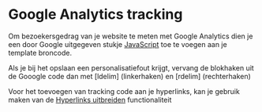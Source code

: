 # Google Analytics tracking 

Om bezoekersgedrag van je website te meten met Google Analytics dien je
een door Google uitgegeven stukje
[JavaScript](http://code.google.com/apis/analytics/docs/tracking/home.html)
toe te voegen aan je template broncode.

Als je bij het opslaan een personalisatiefout krijgt, vervang de
blokhaken uit de Gooogle code dan met [ldelim] (linkerhaken) en [rdelim]
(rechterhaken)

Voor het toevoegen van tracking code aan je hyperlinks, kan je gebruik
maken van de [Hyperlinks
uitbreiden](./prepare-your-links-for-google-analytics.md)
functionaliteit
